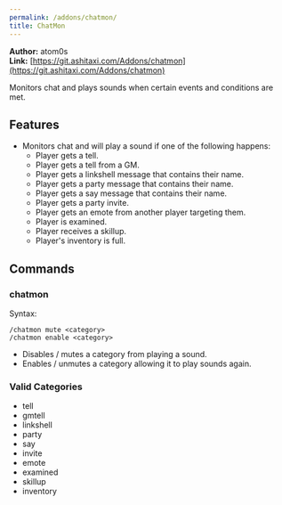 ```yaml
---
permalink: /addons/chatmon/
title: ChatMon
---
```


**Author:** atom0s<br/>
**Link:** [https://git.ashitaxi.com/Addons/chatmon](https://git.ashitaxi.com/Addons/chatmon)

Monitors chat and plays sounds when certain events and conditions are met.

## Features

  * Monitors chat and will play a sound if one of the following happens:
    * Player gets a tell.
    * Player gets a tell from a GM.
    * Player gets a linkshell message that contains their name.
    * Player gets a party message that contains their name.
    * Player gets a say message that contains their name.
    * Player gets a party invite.
    * Player gets an emote from another player targeting them.
    * Player is examined.
    * Player receives a skillup.
    * Player's inventory is full.
    
## Commands

### chatmon
Syntax:
```
/chatmon mute <category>
/chatmon enable <category>
```
  * Disables / mutes a category from playing a sound.
  * Enables / unmutes a category allowing it to play sounds again.

### Valid Categories

  * tell
  * gmtell
  * linkshell
  * party
  * say
  * invite
  * emote
  * examined
  * skillup
  * inventory
